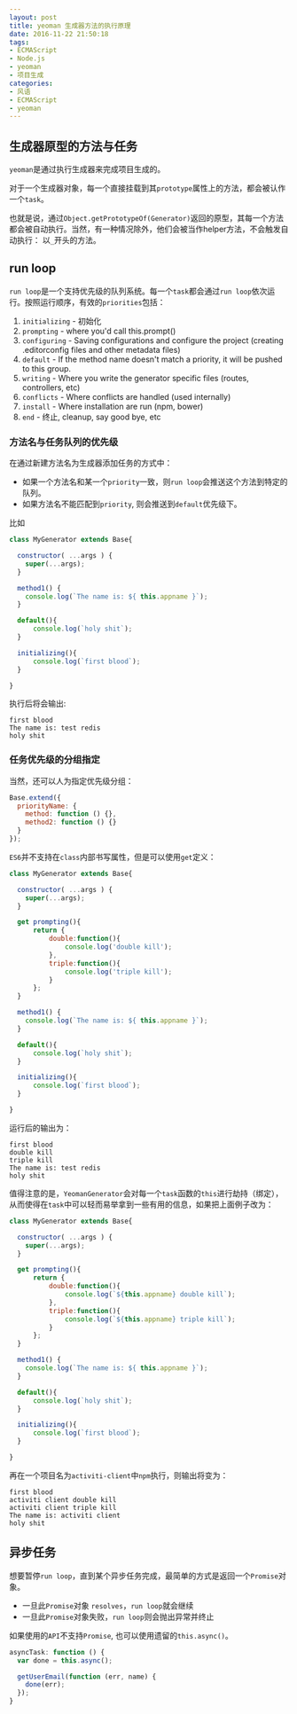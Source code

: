```yaml
---
layout: post
title: yeoman 生成器方法的执行原理
date: 2016-11-22 21:50:18
tags:
- ECMAScript
- Node.js
- yeoman
- 项目生成
categories:
- 风语
- ECMAScript
- yeoman
---
```


## 生成器原型的方法与任务

`yeoman`是通过执行生成器来完成项目生成的。

对于一个生成器对象，每一个直接挂载到其`prototype`属性上的方法，都会被认作一个`task`。

也就是说，通过`Object.getPrototypeOf(Generator)`返回的原型，其每一个方法都会被自动执行。当然，有一种情况除外，他们会被当作helper方法，不会触发自动执行： 以`_`开头的方法。

## run loop

`run loop`是一个支持优先级的队列系统。每一个`task`都会通过`run loop`依次运行。按照运行顺序，有效的`priorities`包括：

1. `initializing` - 初始化 
2. `prompting` - where you'd call this.prompt()
3. `configuring` - Saving configurations and configure the project (creating .editorconfig files and other metadata files)
4. `default` - If the method name doesn't match a priority, it will be pushed to this group.
5. `writing` - Where you write the generator specific files (routes, controllers, etc)
6. `conflicts` - Where conflicts are handled (used internally)
7. `install` - Where installation are run (npm, bower)
8. `end` - 终止, cleanup, say good bye, etc

### 方法名与任务队列的优先级

在通过新建方法名为生成器添加任务的方式中：
* 如果一个方法名和某一个`priority`一致，则`run loop`会推送这个方法到特定的队列。
* 如果方法名不能匹配到`priority`, 则会推送到`default`优先级下。

比如
```JavaScript
class MyGenerator extends Base{

  constructor( ...args ) {
    super(...args);
  }

  method1() {
    console.log(`The name is: ${ this.appname }`);
  }

  default(){
      console.log(`holy shit`);
  }

  initializing(){
      console.log(`first blood`);
  }

} 
```

执行后将会输出:
```
first blood
The name is: test redis
holy shit
```

### 任务优先级的分组指定

当然，还可以人为指定优先级分组：
```JavaScript
Base.extend({
  priorityName: {
    method: function () {},
    method2: function () {}
  }
});
```

`ES6`并不支持在`class`内部书写属性，但是可以使用`get`定义：
```JavaScript
class MyGenerator extends Base{

  constructor( ...args ) {
    super(...args);
  }

  get prompting(){
      return {
          double:function(){
              console.log('double kill');
          },
          triple:function(){
              console.log('triple kill');
          }
      };
  }

  method1() {
    console.log(`The name is: ${ this.appname }`);
  }

  default(){
      console.log(`holy shit`);
  }

  initializing(){
      console.log(`first blood`);
  }

} 
```
运行后的输出为：
```
first blood
double kill
triple kill
The name is: test redis
holy shit
```

值得注意的是，`YeomanGenerator`会对每一个`task`函数的`this`进行劫持（绑定），从而使得在`task`中可以轻而易举拿到一些有用的信息，如果把上面例子改为：
```JavaScript
class MyGenerator extends Base{

  constructor( ...args ) {
    super(...args);
  }

  get prompting(){
      return {
          double:function(){
              console.log(`${this.appname} double kill`);
          },
          triple:function(){
              console.log(`${this.appname} triple kill`);
          }
      };
  }

  method1() {
    console.log(`The name is: ${ this.appname }`);
  }

  default(){
      console.log(`holy shit`);
  }

  initializing(){
      console.log(`first blood`);
  }

} 
```
再在一个项目名为`activiti-client`中`npm`执行，则输出将变为：
```
first blood
activiti client double kill
activiti client triple kill
The name is: activiti client
holy shit
```


## 异步任务

想要暂停`run loop`，直到某个异步任务完成，最简单的方式是返回一个`Promise`对象。
* 一旦此`Promise`对象 `resolves`，`run loop`就会继续
* 一旦此`Promise`对象失败，`run loop`则会抛出异常并终止

如果使用的`API`不支持`Promise`, 也可以使用遗留的`this.async()`。 

```JavaScript
asyncTask: function () {
  var done = this.async();

  getUserEmail(function (err, name) {
    done(err);
  });
}
```
